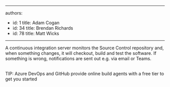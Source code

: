 

---
authors:
  - id: 1
    title: Adam Cogan
  - id: 34
    title: Brendan Richards
  - id: 78
    title: Matt Wicks
---




<span class='intro'> ​​​A continuous integration server monitors the Source Control repository and, when something changes, it will checkout, build and test the software. If something is wrong, notifications are sent out e.g.&#160;via email or Teams.​<br><div><br></div><div>TIP&#58; Azure DevOps&#160;and GitHub&#160;provide online build agents with a free tier to get you started&#160;<br></div> </span>




